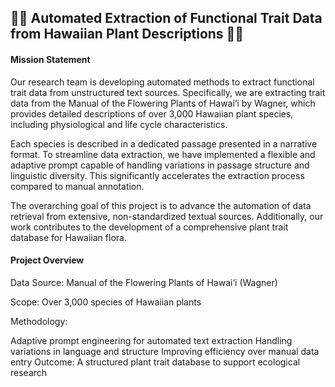 ## 🌿🌿 Automated Extraction of Functional Trait Data from Hawaiian Plant Descriptions 🌿🌿
#### Mission Statement
Our research team is developing automated methods to extract functional trait data from unstructured text sources. Specifically, we are extracting trait data from the Manual of the Flowering Plants of Hawai‘i by Wagner, which provides detailed descriptions of over 3,000 Hawaiian plant species, including physiological and life cycle characteristics.

Each species is described in a dedicated passage presented in a narrative format. To streamline data extraction, we have implemented a flexible and adaptive prompt capable of handling variations in passage structure and linguistic diversity. This significantly accelerates the extraction process compared to manual annotation.

The overarching goal of this project is to advance the automation of data retrieval from extensive, non-standardized textual sources. Additionally, our work contributes to the development of a comprehensive plant trait database for Hawaiian flora.

#### Project Overview
Data Source: 
Manual of the Flowering Plants of Hawai‘i (Wagner)

Scope: 
Over 3,000 species of Hawaiian plants

Methodology:

Adaptive prompt engineering for automated text extraction
Handling variations in language and structure
Improving efficiency over manual data entry
Outcome: A structured plant trait database to support ecological research
